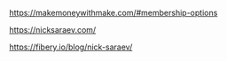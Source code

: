 
https://makemoneywithmake.com/#membership-options

https://nicksaraev.com/

https://fibery.io/blog/nick-saraev/

